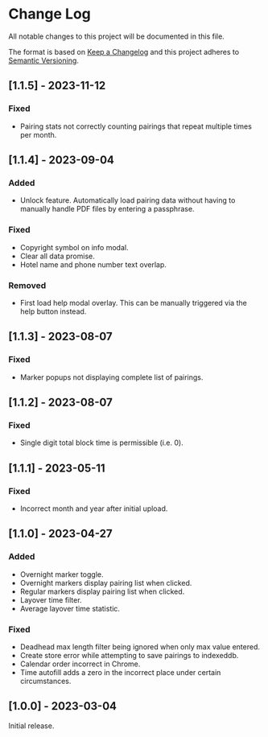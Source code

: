
# Change Log
All notable changes to this project will be documented in this file.
 
The format is based on [Keep a Changelog](http://keepachangelog.com/)
and this project adheres to [Semantic Versioning](http://semver.org/).

## [1.1.5] - 2023-11-12

### Fixed

- Pairing stats not correctly counting pairings that repeat multiple times per month.

## [1.1.4] - 2023-09-04

### Added

- Unlock feature. Automatically load pairing data without having to manually handle PDF files by entering a passphrase.

### Fixed

- Copyright symbol on info modal.
- Clear all data promise.
- Hotel name and phone number text overlap.

### Removed

- First load help modal overlay. This can be manually triggered via the help button instead.

## [1.1.3] - 2023-08-07

### Fixed

- Marker popups not displaying complete list of pairings.

## [1.1.2] - 2023-08-07

### Fixed

- Single digit total block time is permissible (i.e. 0).

## [1.1.1] - 2023-05-11

### Fixed

- Incorrect month and year after initial upload.

## [1.1.0] - 2023-04-27

### Added

- Overnight marker toggle.
- Overnight markers display pairing list when clicked.
- Regular markers display pairing list when clicked.
- Layover time filter.
- Average layover time statistic.

### Fixed

- Deadhead max length filter being ignored when only max value entered.
- Create store error while attempting to save pairings to indexeddb.
- Calendar order incorrect in Chrome.
- Time autofill adds a zero in the incorrect place under certain circumstances.


## [1.0.0] - 2023-03-04

Initial release.

